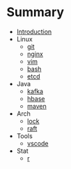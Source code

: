 # Summary

* [Introduction](README.md)
* Linux
  * [git](linux/git.md)
  * [nginx](linux/nginx.md)
  * [vim](linux/vim.md)
  * [bash](linux/bash.md)
  * [etcd](linux/etcd.md)
* Java
  * [kafka](java/kafka.md)
  * [hbase](java/hbase.md)
  * [maven](java/mvn.md)
* Arch
  * [lock](arch/lock.md)
  * [raft](arch/raft.md)
* Tools
  * [vscode](tools/vscode.md)
* Stat
  * [r](stat/r.md)
  
